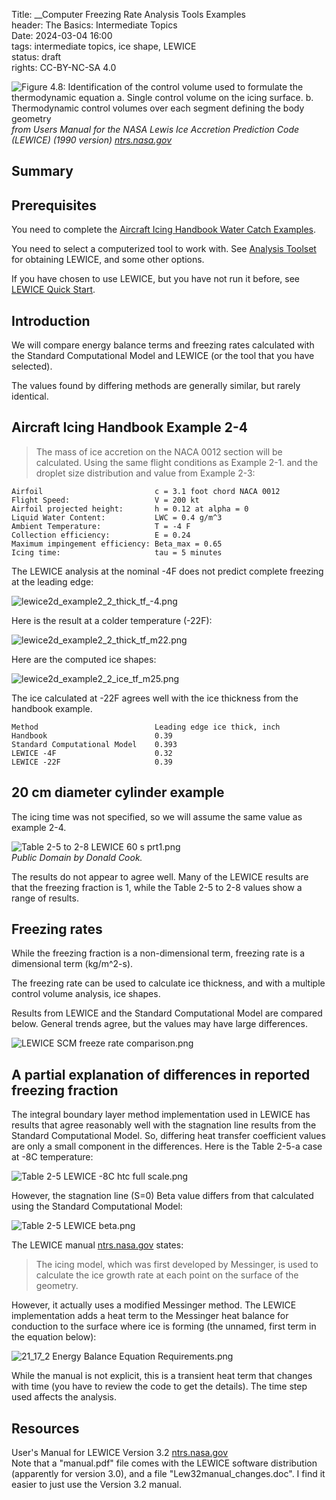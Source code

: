 Title: __Computer Freezing Rate Analysis Tools Examples    
header: The Basics: Intermediate Topics  
Date: 2024-03-04 16:00  
tags: intermediate topics, ice shape, LEWICE   
status: draft  
rights: CC-BY-NC-SA 4.0  

![Figure 4.8: Identification of the control volume used to formulate the thermodynamic equation  
a. Single control volume on the icing surface.  
b. Thermodynamic control volumes over each segment defining the body geometry  
](..%2Fimages%2Fbasics%2FLEWICE%20control%20volumes.png)  
_from Users Manual for the NASA Lewis Ice Accretion Prediction Code (LEWICE) (1990 version) [ntrs.nasa.gov](https://ntrs.nasa.gov/citations/19900011627)_  

## Summary  

## Prerequisites  

You need to complete the [Aircraft Icing Handbook Water Catch Examples]({filename}intermediate_water_catch_examples.md).  

You need to select a computerized tool to work with. 
See [Analysis Toolset]({filename}intermediate_toolset.md) 
for obtaining LEWICE, and some other options.  

If you have chosen to use LEWICE, but you have not run it before, see 
[LEWICE Quick Start]({filename}LEWICE%20quickstart.md).  

## Introduction  

We will compare energy balance terms and freezing rates calculated with the 
Standard Computational Model and LEWICE (or the tool that you have selected).  

The values found by differing methods are generally similar, but rarely identical. 

## Aircraft Icing Handbook Example 2-4  

>The mass of ice accretion on the NACA 0012 section will be calculated. Using the same flight 
conditions as Example 2-1. and the droplet size distribution and value from Example 2-3:  

```text
Airfoil                         c = 3.1 foot chord NACA 0012  
Flight Speed:                   V = 200 kt  
Airfoil projected height:       h = 0.12 at alpha = 0  
Liquid Water Content:           LWC = 0.4 g/m^3
Ambient Temperature:            T = -4 F
Collection efficiency:          E = 0.24  
Maximum impingement efficiency: Beta_max = 0.65  
Icing time:                     tau = 5 minutes  
``` 

The LEWICE analysis at the nominal -4F does not predict complete freezing 
at the leading edge:  

![lewice2d_example2_2_thick_tf_-4.png](..%2Fimages%2Fbasics%2Flewice2d_example2_2_thick_tf_-4.png)

Here is the result at a colder temperature (-22F):  

![lewice2d_example2_2_thick_tf_m22.png](..%2Fimages%2Fbasics%2Flewice2d_example2_2_thick_tf_m22.png)  

Here are the computed ice shapes:

![lewice2d_example2_2_ice_tf_m25.png](..%2Fimages%2Fbasics%2Flewice2d_example2_2_ice_tf_m25.png)  

The ice calculated at -22F agrees well with the ice thickness from the handbook example.  

```text
Method                          Leading edge ice thick, inch
Handbook                        0.39
Standard Computational Model    0.393
LEWICE -4F                      0.32
LEWICE -22F                     0.39
```

## 20 cm diameter cylinder example  

The icing time was not specified, 
so we will assume the same value as example 2-4.  

![Table 2-5 to 2-8 LEWICE 60 s prt1.png](/images/basics/Table%202-5%20to%202-8%20LEWICE%2060%20s%20prt1.png)  
_Public Domain by Donald Cook._  

The results do not appear to agree well. 
Many of the LEWICE results are that the freezing fraction is 1, 
while the Table 2-5 to 2-8 values show a range of results.  

## Freezing rates  

While the freezing fraction is a non-dimensional term, 
freezing rate is a dimensional term (kg/m^2-s). 

The freezing rate can be used to calculate ice thickness, 
and with a multiple control volume analysis, ice shapes. 

Results from LEWICE and the Standard Computational Model are compared below. 
General trends agree, but the values may have large differences.  

![LEWICE SCM freeze rate comparison.png](/images/basics/LEWICE%20SCM%20freeze%20rate%20comparison.png)

## A partial explanation of differences in reported freezing fraction  

The integral boundary layer method implementation used in LEWICE has results that agree reasonably well 
with the stagnation line results from the Standard Computational Model. 
So, differing heat transfer coefficient values are only a small component in the differences. 
Here is the Table 2-5-a case at -8C temperature:  

![Table 2-5 LEWICE -8C htc full scale.png](/images/basics/Table%202-5%20LEWICE%20-8C%20htc%20full%20scale.png)

However, the stagnation line (S=0) Beta value differs from that calculated using the Standard Computational Model:  

![Table 2-5 LEWICE beta.png](/images/basics/Table%202-5%20LEWICE%20beta.png)  

The LEWICE manual [ntrs.nasa.gov](https://ntrs.nasa.gov/citations/20080048307) states:  

>The icing model, which was first developed by Messinger, is used to calculate the ice growth rate at each point on the surface of the geometry.  

However, it actually uses a modified Messinger method. 
The LEWICE implementation adds a heat term to the Messinger heat balance for conduction to the surface where ice is forming
(the unnamed, first term in the equation below):  

![21_17_2 Energy Balance Equation Requirements.png](..%2Fimages%2Fbasics%2F21_17_2%20Energy%20Balance%20Equation%20Requirements.png)  

While the manual is not explicit, this is a transient heat term that changes with time
(you have to review the code to get the details). 
The time step used affects the analysis. 

## Resources  

User's Manual for LEWICE Version 3.2 [ntrs.nasa.gov](https://ntrs.nasa.gov/citations/20080048307)  
Note that a "manual.pdf" file comes with the LEWICE software distribution (apparently for version 3.0), 
and a file "Lew32manual_changes.doc". 
I find it easier to just use the Version 3.2 manual.  





